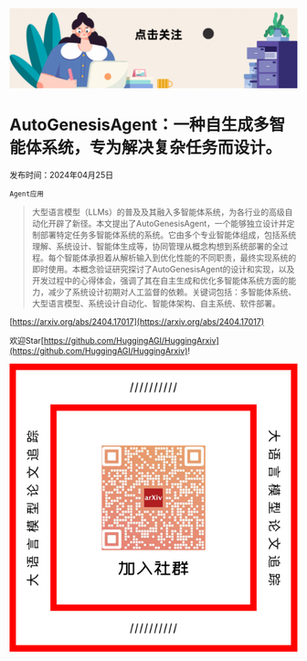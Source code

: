 ![](https://raw.githubusercontent.com/HuggingAGI/HuggingArxiv/main/imgs/follow2.gif)
# AutoGenesisAgent：一种自生成多智能体系统，专为解决复杂任务而设计。
发布时间：2024年04月25日

`Agent应用`
> 大型语言模型（LLMs）的普及及其融入多智能体系统，为各行业的高级自动化开辟了新径。本文提出了AutoGenesisAgent，一个能够独立设计并定制部署特定任务多智能体系统的系统。它由多个专业智能体组成，包括系统理解、系统设计、智能体生成等，协同管理从概念构想到系统部署的全过程。每个智能体承担着从解析输入到优化性能的不同职责，最终实现系统的即时使用。本概念验证研究探讨了AutoGenesisAgent的设计和实现，以及开发过程中的心得体会，强调了其在自主生成和优化多智能体系统方面的能力，减少了系统设计初期对人工监督的依赖。关键词包括：多智能体系统、大型语言模型、系统设计自动化、智能体架构、自主系统、软件部署。



[https://arxiv.org/abs/2404.17017](https://arxiv.org/abs/2404.17017)

欢迎Star[https://github.com/HuggingAGI/HuggingArxiv](https://github.com/HuggingAGI/HuggingArxiv)!

![](https://raw.githubusercontent.com/HuggingAGI/HuggingArxiv/main/imgs/qrcode.png)